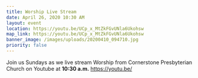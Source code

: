 ```yaml
---
title: Worship Live Stream
date: April 26, 2020 10:30 AM
layout: event
location: https://youtu.be/UCp_x_MtZkFGvUNla6Ukohsw
map_link: https://youtu.be/UCp_x_MtZkFGvUNla6Ukohsw
banner_image: /images/uploads/20200410_094710.jpg
priority: false
---
```

Join us Sundays as we live stream Worship from Cornerstone Presbyterian Church on Youtube at **10:30 a.m.**  https://youtu.be/